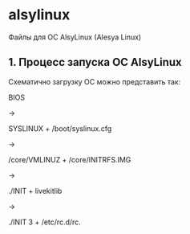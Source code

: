 # alsylinux
Файлы для ОС AlsyLinux (Alesya Linux)

## 1. Процесс запуска ОС AlsyLinux

Схематично загрузку ОС можно представить так:

  BIOS
   
   ->
   
  SYSLINUX
  +
  /boot/syslinux.cfg
  
   ->
   
  /core/VMLINUZ
  +
  /core/INITRFS.IMG
  
   ->
  
  ./INIT
  +
  livekitlib
  
   ->
   
  ./INIT 3
  +
  /etc/rc.d/rc.

